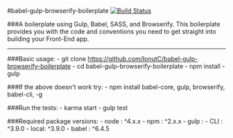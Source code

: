 #babel-gulp-browserify-boilerplate
[![Build Status](https://travis-ci.org/IonutC/babel-gulp-browserify-boilerplate.svg?branch=master)](https://travis-ci.org/IonutC/babel-gulp-browserify-boilerplate)

###A boilerplate using Gulp, Babel, SASS, and Browserify. 
This boilerplate provides you with the code and conventions you need to get straight into building your Front-End app.

---

###Basic usage:
 	- git clone https://github.com/IonutC/babel-gulp-browserify-boilerplate
	- cd babel-gulp-browserify-boilerplate
	- npm install
	- gulp

###If the above doesn't work try:
	- npm install babel-core, gulp, browserify, babel-cli, -g 

###Run the tests: 
	- karma start
	- gulp test 

###Required package versions:
	- node : ^4.x.x
	- npm : ^2.x.x
	- gulp : 
		- CLI : ^3.9.0 
		- local: ^3.9.0
	- babel : ^6.4.5